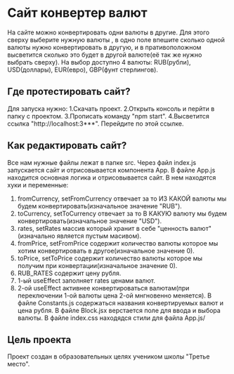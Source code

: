 # Сайт конвертер валют

На сайте можно конвертировать одни валюты в другие. Для этого сверху выберите нужную валюты , 
в одно поле впешите сколько одной валюты нужно конвертировать в другую, 
и в пративоположном высветится сколько это будет в другой валюте(её так же нужно выбрать сверху).
На выбор доступно 4 валюты: RUB(рубли), USD(доллары), EUR(евро), GBP(фунт стерлингов).

## Где протестировать сайт?

Для запуска нужно:
1.Скачать проект.
2.Открыть консоль и перйти в папку с проектом.
3.Прописать команду "npm start".
4.Высветится ссылка "http://localhost:3***". Перейдите по этой ссылке.

## Как редактировать сайт?

Все нам нужные файлы лежат в папке src.
Через файл index.js запускается сайт и отрисовывается компонента App. 
В файле App.js находится основная логика и отрисовывается сайт.
В нем находятся хуки и переменные:
1. fromCurrency, setFromCurrency отвечает за то ИЗ КАКОЙ валюты мы будем конвертировать(изначальное значение "RUB").
2. toCurrency, setToCurrency отвечает за то В КАКУЮ валюту мы будем конвертировать(изначальное значение "USD").
3. rates, setRates массив который хранит в себе "ценность валют"(изначально является пустым масивом).
4. fromPrice, setFromPrice содержит количество валюты которое мы хотим конвертировать в другое(изначальное значение 0).
5. toPrice, setToPrice содержит количество валюты которое мы получим при конвертации(изначальное значение 0).
6. RUB_RATES содержит цену рубля.
7. 1-ый useEffect заполняет rates ценами валют.
8. 2-ой useEffect активнее конвертироваться валютам(при переключении 1-ой валюты цена 2-ой мнгновенно меняется).
В файле Constants.js содержаться названия конвертируемых валют и цена рубля.
В файле Block.jsx верстается поле для ввода и выбора валюты.
В файле index.css находядся стили для файла App.js/

## Цель проекта

Проект создан в образовательных целях учеником школы "Третье место".
